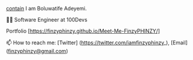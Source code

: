 


[contain](https://github.com/FinzyPHINZY/FinzyPHINZY/assets/102292855/a78845d0-ff73-4acd-83d8-fa42274f8d80)
 I am Boluwatife Adeyemi.

👨‍💻 Software Engineer at 100Devs

Portfolio [https://finzyphinzy.github.io/Meet-Me-FinzyPHINZY/]

📫 How to reach me: [Twitter] (https://twitter.com/iamfinzyphinzy_), [Email] (finzyphinzy@gmail.com)
